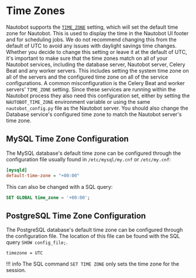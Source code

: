 # Time Zones

Nautobot supports the [`TIME_ZONE`](optional-settings.md#time_zone) setting, which will set the default time zone for Nautobot. This is used to display the time in the Nautobot UI footer and for scheduling jobs. We do not recommend changing this from the default of UTC to avoid any issues with daylight savings time changes. Whether you decide to change this setting or leave it at the default of UTC, it's important to make sure that the time zones match on all of your Nautobot services, including the database server, Nautobot server, Celery Beat and any worker servers. This includes setting the system time zone on all of the servers and the configured time zone on all of the service configurations. A common misconfiguration is the Celery Beat and worker servers' `TIME_ZONE` setting. Since these services are running within the Nautobot process they also need this configuration set, either by setting the `NAUTOBOT_TIME_ZONE` environment variable or using the same `nautobot_config.py` file as the Nautobot server. You should also change the Database service's configured time zone to match the Nautobot server's time zone.

## MySQL Time Zone Configuration

The MySQL database's default time zone can be configured through the configuration file usually found in `/etc/mysql/my.cnf` or `/etc/my.cnf`:

```ini
[mysqld]
default-time-zone = "+00:00"
```

This can also be changed with a SQL query:

```sql
SET GLOBAL time_zone = '+00:00';
```

## PostgreSQL Time Zone Configuration

The PostgreSQL database's default time zone can be configured through the configuration file. The location of this file can be found with the SQL query `SHOW config_file;`.

```no-highlight
timezone = UTC
```

!!! info
    The SQL command `SET TIME ZONE` only sets the time zone for the session.
